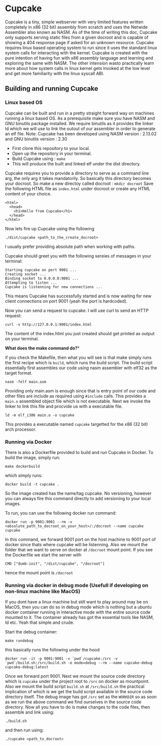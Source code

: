 # Cupcake

Cupcake is a tiny, simple webserver with very limited features written completely in x86 (32 bit) assembly from scratch and uses the Netwide Assembler
also known as NASM. As of the time of writing this doc, Cupcake only supports serving static files from a given docroot and is capable of showing
a 404 response page if asked for an unknown resource. Cupcake requires linux based operating system to run since it uses the standard linux system calls 
for interacting with the kernel.
Cupcake is created with the pure intention of having fun with x86 assembly language and learning and exploring the same with NASM.
The other intension wasto practically learn more about how system calls in linux kernel gets invoked at the low level and get more
familiarity with the linux syscall ABI.

## Building and running Cupcake

### Linux based OS

Cupcake can be built and run in a pretty straight forward way on machines running a linux based OS. As a prerequisite make sure you have NASM and
GNU binutils package installed. We require binutils as it provides the linker ld which we will use to link the outout of our assembler in order
to generate an elf file.
Note: Cupcake has been developed using NASM version :  2.13.02 and GNU binutils version : 2.30

- First clone this repository to your local.
- Open up the repository in your terminal.
- Build Cupcake using : ```make```
- This will produce the built and linked elf under the dist directory.

Cupcake requires you to provide a directory to serve as a command line arg, the only arg it takes mandatorily. So basically this directory becomes your
docroot.
So make a new directoy called docroot : ```mkdir docroot```
Save the following HTML file as ```index.html``` under docroot or create any HTML content of your choice.

```
<html>
  <head>
    <h1>Hello from Cupcake</h1>
  </head>
</html>
```

Now lets fire up Cupcake using the following

```
./dist/cupcake <path_to_the_create_docroot>
```
I usually prefer providing absolute path when working with paths.

Cupcake should greet you with the following sereies of messages in your terminal:
```
Starting cupcake on port 9001 ...
Creating socket ...
Binding socket to 0.0.0.0:9001 ...
Attempting to listen ...
Cupcake is listenning for new connections ...
```

This means Cupcake has successfully started and is now waiting for new client connections on port 9001 (yeah the port is hardcoded).

Now you can send a request to cupcake. I will use curl to send an HTTP request:

```
curl -v http://127.0.0.1:9001/index.html
```

The content of the index.html you just created should get printed as output on your terminal.

**What does the make command do?***

if you check the Makefile, then what you will see is that make simply runs the first recipe which is ```build```, which runs the build script.
The build script essentially first assembles our code using nasm assembler with elf32 as the target format.

```
nasm -felf main.asm
```

Providing only main.asm is enough since that is entry point of our code and other files are include as required using ```#include``` calls.
This provides a ```main.o``` assembled object file which is not executable.
Next we invoke the linker to link this file and procvide us with a executable file.

``` ld -m elf_i386 main.o -o cupcake ```

This provides a executable named ```cupcake``` targetted for the x86 (32 bit) arch processor.

### Running via Docker

There is also a Dockerfile provided to build and run Cupcake in Docker.
To build the image, simply run:

```
make dockerbuild
```

which simply runs:

``` 
docker build -t cupcake .
```

So the image created has the name/tag cupcake. No versioning, however you can always fire this command directly to add versioning to your local images.

To run, you can use the following docker run command:

```
docker run -p 9001:9001 --rm -v <absolute_path_to_docroot_on_your_host>/:/docroot --name cupcake cupcake
```

In this command, we forward 9001 port on the host machine to 9001 port of docker since thats where cupcake will be listenning. Also we mount the folder
that we want to serve on docker at ```/docroot``` mount point. If you see the Dockerfile we start the server with

```
CMD ["dumb-init", "/dist/cupcake", "/docroot"]
```
hence the mount point is ```/docroot```

### Running via docker in debug mode (Usefull if developing on non-linux machine like MacOS)

If you dont have a linux machine but still want to play around may be on MacOS, then you can do so in debug mode which is nothing but
a ubuntu docker container running in interactive mode with the entire source code mounted to it. The container already has got the essential
tools like NASM, ld etc. Yeah that simple and crude.

Start the debug container:

```
make rundebug
```

this basically runs the following under the hood
```
docker run -it -p 9001:9001 -v `pwd`/cupcake:/src -v `pwd`/build.sh:/src/build.sh -e mode=debug --rm --name cupcake-debug cupcake-debug:latest
```
Once we forward port 9001. Next we mount the source code directory which is ```cupcake``` under the project root to ```/src``` on docker as mountpoint.
Also we mount the build script ```build.sh``` at ```/src/build.sh``` the practical implication of which is we get the build script available in the
source code directory itself. The debug image has got ```/src``` set as the ```WORKDIR``` so as soon as we run the above command we find ourselves
in the source code directory. 
Now all you have to do is make changes to the code files, then assemble and link using:

```
./build.sh
```

and then run using:

```
./cupcake <path_to_docroot>
```
